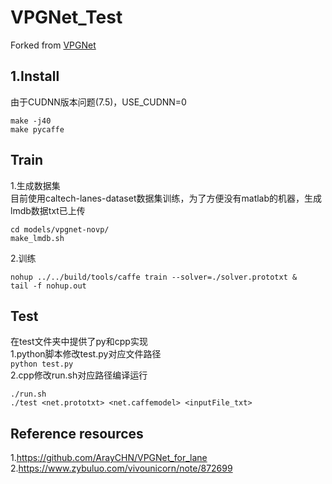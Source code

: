 # VPGNet_Test
Forked from [VPGNet](https://github.com/SeokjuLee/VPGNet)

## 1.Install
由于CUDNN版本问题(7.5)，USE_CUDNN=0
```shell
make -j40
make pycaffe
```
## Train
1.生成数据集</br>
目前使用caltech-lanes-dataset数据集训练，为了方便没有matlab的机器，生成lmdb数据txt已上传
```
cd models/vpgnet-novp/
make_lmdb.sh
````
2.训练
```shell
nohup ../../build/tools/caffe train --solver=./solver.prototxt &
tail -f nohup.out
```
## Test
在test文件夹中提供了py和cpp实现</br>
1.python脚本修改test.py对应文件路径</br>
`python test.py`</br>
2.cpp修改run.sh对应路径编译运行
```
./run.sh
./test <net.prototxt> <net.caffemodel> <inputFile_txt>
```
## Reference resources
1.https://github.com/ArayCHN/VPGNet_for_lane
2.https://www.zybuluo.com/vivounicorn/note/872699
